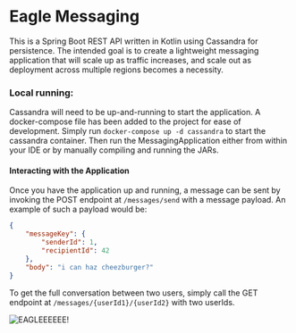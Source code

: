 # Eagle Messaging

This is a Spring Boot REST API written in Kotlin using Cassandra for persistence. 
The intended goal is to create a lightweight messaging application that will scale up as traffic increases, 
and scale out as deployment across multiple regions becomes a necessity.  

### Local running:
Cassandra will need to be up-and-running to start the application. A docker-compose file has been added to the project 
for ease of development. Simply run `docker-compose up -d cassandra` to start the cassandra container. Then run the 
MessagingApplication either from within your IDE or by manually compiling and running the JARs. 

#### Interacting with the Application
Once you have the application up and running, a message can be sent by invoking the POST endpoint at `/messages/send` with 
a message payload. An example of such a payload would be: 
```json
{
	"messageKey": {
		"senderId": 1,
		"recipientId": 42
	},
	"body": "i can haz cheezburger?"
}
```

To get the full conversation between two users, simply call the GET endpoint at `/messages/{userId1}/{userId2}` with 
two userIds. 


![EAGLEEEEEE!](https://media.tenor.com/images/3bc23e16364048e0447efcc261b2709e/tenor.gif)